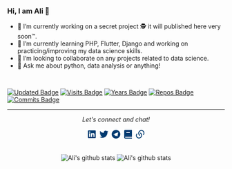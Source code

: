 

### Hi, I am Ali 👋


- 🔭 I’m currently working on a secret project 🕵️ it will published here very soon™.
- 🌱 I’m currently learning PHP, Flutter, Django and working on practicing/improving my data science skills.
- 👯 I’m looking to collaborate on any projects related to data science.
- 💬 Ask me about python, data analysis or anything!  
<br>

  [![Updated Badge](https://badges.pufler.dev/updated/alioh/alioh)](https://github.com/alioh) [![Visits Badge](https://badges.pufler.dev/visits/alioh/alioh)](https://github.com/alioh) [![Years Badge](https://badges.pufler.dev/years/alioh)](https://github.com/alioh) [![Repos Badge](https://badges.pufler.dev/repos/alioh)](https://github.com/alioh) [![Commits Badge](https://badges.pufler.dev/commits/monthly/alioh)](https://github.com/alioh)

<hr>
<p align="center">
  <i>Let's connect and chat!</i>

  <p align="center">
    <a href="https://www.linkedin.com/in/AliOh/" alt="Linkedin"><img src="https://raw.githubusercontent.com/alioh/alioh/master/linkedin-box-fill.png"></a>
    <a href="https://twitter.com/alioh" alt="Twitter"><img src="https://raw.githubusercontent.com/alioh/alioh/master/twitter-fill.png"></a>
    <a href="https://t.me/aliohali" alt="Telegram"><img src="https://raw.githubusercontent.com/alioh/alioh/master/telegram-fill.png"></a>
    <a href="https://alioh.github.io/" alt="My Blog"><img src="https://raw.githubusercontent.com/alioh/alioh/master/book-2-fill.png"></a>
    <a href="https://www.alioh.com/" alt="My site"><img src="https://raw.githubusercontent.com/alioh/alioh/master/links-fill.png"></a>
  </p>
  


  <p align="center">  
  <br>
    <img alt="Ali's github stats" src="https://github-readme-stats.alioh.vercel.app/api?username=alioh&show_icons=true&hide_border=true" />
    <img alt="Ali's github stats" src="https://github-readme-stats.vercel.app/api/top-langs/?username=alioh" />
  </p>
  
  
  <!-- https://pufler.dev/git-badges/ -->


</p>

